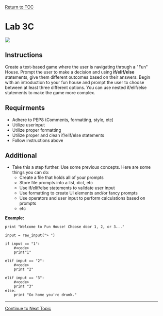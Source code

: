 <a href="https://github.com/CyberTrainingUSAF/07-Python-Programming/blob/master/00-Table-of-Contents.md" rel="Return to TOC"> Return to TOC </a>

# Lab 3C

![](../.gitbook/assets/funhouse.jpg)

## Instructions

Create a text-based game where the user is navigating through a "Fun" House. Prompt the user to make a decision and using **if/elif/else** statements, give them different outcomes based on their answers. Begin with an introduction to your fun house and prompt the user to choose between at least three different options. You can use nested if/elif/else statements to make the game more complex.

## Requirments

* Adhere to PEP8 \(Comments, formatting, style, etc\)
* Utilize userinput
* Utilize proper formatting
* Utilize proper and clean if/elif/else statements
* Follow instructions above

## Additional

* Take this a step further. Use some previous concepts. Here are some things you can do:
  * Create a file that holds all of your prompts
  * Store file prompts into a list, dict, etc
  * Use if/elif/else statements to validate user input
  * Use formatting to create UI elements and/or fancy prompts
  * Use operators and user input to perform calculations based on prompts
  * etc

**Example:**

```text
print "Welcome to Fun House! Choose door 1, 2, or 3..."

input = raw_input("> ")

if input == "1":
    #<code>
    print"1"

elif input == "2":
    #<code>
    print "2"

elif input == "3":
    #<code>
    print "3"
else:
    print "Go home you're drunk."
```

---

<a href="https://github.com/CyberTrainingUSAF/07-Python-Programming/blob/master/03_Flow_Control/05_while_loops.md" rel="Continue to Next Topic"> Continue to Next Topic </a>
